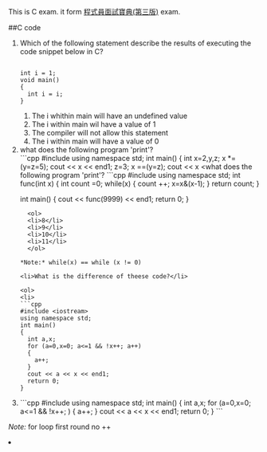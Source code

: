 
This is C exam. it form [程式員面試寶典(第三版)](http://m.sanmin.com.tw/Product/Index/001680953) exam.

##C code

<ol>
<li> Which of the following statement describe the results of executing the code snippet below in C?</li>

<pre><code>
int i = 1;
void main()
{
  int i = i;
}
</code></pre>

  <ol>
  <li>The i whithin main will have an undefined value</li>
  <li>The i within main wil have a value of 1</li>
  <li>The compiler will not allow this statement</li>
  <li>The i within main will have a value of 0</li>
  </ol>

<li>what does the following program 'print'?</li>
```cpp
#include <iostream>
using namespace std;
int main()
{
  int x=2,y,z;
  x *=(y=z=5); cout << x << end1;
  z=3;
  x ==(y=z); cout << x <<end1;
  x =(y==z); cout << x <<end1;
  x =(y&z); cout << x <<end1;
  x =(y&&z); cout << x << end1;
  y=4;
  x=(y|z); cout << x << end1;
  x=(y||z); cout << x << end1;
  return 0;
}
```

<li>what does the following program 'print'?</li>
```cpp
#include <iostream>
using namespace std;
int func(int x)
{
  int count =0;
  while(x)
  {
    count ++;
    x=x&(x-1);
  }
  return count;
}

int main() {
  cout << func(9999) << end1;
  return 0;
}
```
  <ol>
  <li>8</li>
  <li>9</li>
  <li>10</li>
  <li>11</li>
  </ol>

*Note:* while(x) == while (x != 0)

<li>What is the difference of theese code?</li>

<ol>
<li>
```cpp
#include <iostream>
using namespace std;
int main()
{
  int a,x;
  for (a=0,x=0; a<=1 && !x++; a++)
  {
    a++;
  }
  cout << a << x << end1;
  return 0;
}
```
</li>
<li>
```cpp
#include <iostream>
using namespace std;
int main()
{
  int a,x;
  for (a=0,x=0; a<=1 && !x++; )
  {
    a++;
  }
  cout << a << x << end1;
  return 0;
}
```
</li>
</ol>

*Note:* for loop first round no ++

<li>

